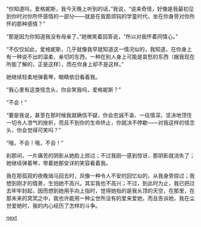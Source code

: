 
“你知道吗，爱格妮斯，我今天晚上听到的话，”我说，“说来奇怪，好像是我最初见到你时对你所怀感情的一部分——就是在我那顽钝的学童时代，坐在你身旁对你所怀的那种感情？”

“那是因为你知道我没有母亲了，”她微笑着回答说，“所以对我怀着同情心。”

“不仅仅如此，爱格妮斯，几乎就像我早就知道这一情况似的，我知道，在你身上有一种说不出的温柔、亲切的东西，一种在别人身上可能是哀愁的东西（据我现在所能了解的，正是这样），而在你身上却不是这样。”

她继续轻柔地弹着琴，眼睛依旧看着我。

“我心里有这类怪念头，你会笑我吗，爱格妮斯？”

“不会！”

“要是我说，甚至在那时候我就确信不疑，你会忠诚不渝、一往情深，坚决地顶住一切令人泄气的挫折，而且不到你的生命终止，你就决不停歇——对我这样的怪念头，你会觉得可笑吗？”

“哦，不会！哦，不会！”

刹那间，一片痛苦的阴影从她脸上掠过；不过我刚一感到惊讶，那阴影就消失了；她继续弹着琴，带着她那安详的笑容看着我。

我在那孤寂的夜晚骑马回去时，风像一种令人不安的回忆似的，从我身旁掠过；我想到刚才的情景，生怕她不高兴。其实我也不高兴；不过，到此时为止，我已把过去牢牢封起，因而想到她用手向上指时，觉得她指的是我头顶的天空，在那里，在那未来的冥冥之中，我也许能用一种尘世所没有的爱来爱她，而且告诉她，我在尘世爱她时，我的内心经历了怎样的斗争。

[next](page748)